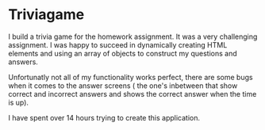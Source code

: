 # Triviagame

I build a trivia game for the homework assignment.
It was a very challenging assignment.
I was happy to succeed in dynamically creating HTML elements and using an array of objects to construct my questions and answers.

Unfortunatly not all of my functionality works perfect, there are some bugs when it comes to the answer screens ( the one's inbetween that show correct and incorrect answers and shows the correct answer when the time is up).

I have spent over 14 hours trying to create this application.
